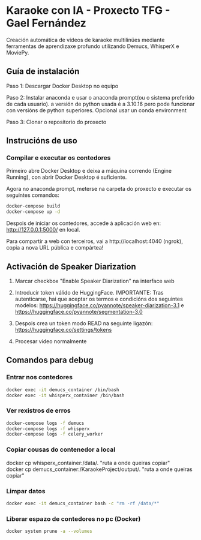 # Karaoke con IA - Proxecto TFG - Gael Fernández

Creación automática de vídeos de karaoke multilinües mediante ferramentas de aprendizaxe profundo utilizando Demucs, WhisperX e MoviePy.


## Guía de instalación

Paso 1: Descargar Docker Desktop no equipo

Paso 2: Instalar anaconda e usar o anaconda prompt(ou o sistema preferido de cada usuario). a versión de python usada é a 3.10.16 pero pode funcionar con versións de python superiores. Opcional usar un conda environment

Paso 3: Clonar o repositorio do proxecto


## Instrucións de uso

### Compilar e executar os contedores

Primeiro abre Docker Desktop e deixa a máquina correndo (Engine Running), con abrir Docker Desktop é suficiente.

Agora no anaconda prompt, meterse na carpeta do proxecto e executar os seguintes comandos:

```bash
docker-compose build
docker-compose up -d
```

Despois de iniciar os contedores, accede á aplicación web en: http://127.0.0.1:5000/  en local.

Para compartir a web con terceiros, vai a http://localhost:4040    (ngrok),  copia a nova URL pública e compártea!

## Activación de Speaker Diarization
1. Marcar checkbox "Enable Speaker Diarization" na interface web

2. Introducir token válido de HuggingFace. IMPORTANTE: Tras autenticarse, hai que aceptar os termos e condicións dos seguintes modelos: https://huggingface.co/pyannote/speaker-diarization-3.1 e https://huggingface.co/pyannote/segmentation-3.0

3. Despois crea un token modo READ na seguinte ligazón: https://huggingface.co/settings/tokens

4. Procesar vídeo normalmente


## Comandos para debug

### Entrar nos contedores

```bash
docker exec -it demucs_container /bin/bash
docker exec -it whisperx_container /bin/bash
```

### Ver rexistros de erros

```bash
docker-compose logs -f demucs
docker-compose logs -f whisperx
docker-compose logs -f celery_worker
```

### Copiar cousas do contenedor a local
docker cp whisperx_container:/data/. "ruta a onde queiras copiar"    
docker cp demucs_container:/KaraokeProject/output/. "ruta a onde queiras copiar"
<!--  docker cp whisperx_container:/data/. "C:\Users\gaelb\Desktop\KaraokeProject\carpetaconsrt"  -->


### Limpar datos

```bash
docker exec -it demucs_container bash -c "rm -rf /data/*"
```

### Liberar espazo de contedores no pc (Docker)

```bash
docker system prune -a --volumes
```
